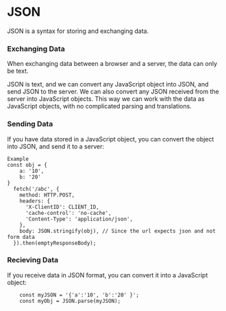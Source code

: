 # JSON
JSON is a syntax for storing and exchanging data.

### Exchanging Data
When exchanging data between a browser and a server, the data can only be text.

JSON is text, and we can convert any JavaScript object into JSON, and send JSON to the server.
We can also convert any JSON received from the server into JavaScript objects.
This way we can work with the data as JavaScript objects, with no complicated parsing and translations.

### Sending Data
If you have data stored in a JavaScript object, you can convert the object into JSON, and send it to a server:

```
Example
const obj = {
    a: '10',
    b: '20'
}
  fetch('/abc', {
    method: HTTP.POST,
    headers: {
      'X-ClientID': CLIENT_ID,
      'cache-control': 'no-cache',
      'Content-Type': 'application/json',
    },
    body: JSON.stringify(obj), // Since the url expects json and not form data
  }).then(emptyResponseBody);
```

### Recieving Data
If you receive data in JSON format, you can convert it into a JavaScript object:
```
    const myJSON = '{'a':'10', 'b':'20' }';
    const myObj = JSON.parse(myJSON);
```
